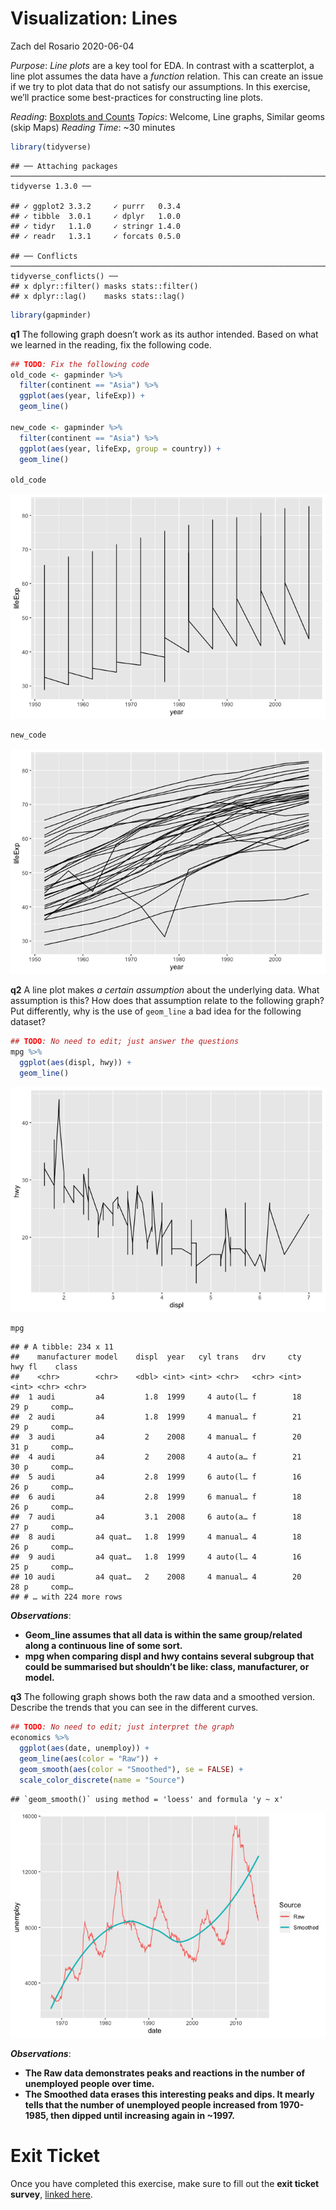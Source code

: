 Visualization: Lines
================
Zach del Rosario
2020-06-04

*Purpose*: *Line plots* are a key tool for EDA. In contrast with a
scatterplot, a line plot assumes the data have a *function* relation.
This can create an issue if we try to plot data that do not satisfy our
assumptions. In this exercise, we’ll practice some best-practices for
constructing line plots.

*Reading*: [Boxplots and
Counts](https://rstudio.cloud/learn/primers/3.6) *Topics*: Welcome, Line
graphs, Similar geoms (skip Maps) *Reading Time*: \~30 minutes

``` r
library(tidyverse)
```

    ## ── Attaching packages ────────────────────────────────────────────────────────────────────────────────────────────────────────────── tidyverse 1.3.0 ──

    ## ✓ ggplot2 3.3.2     ✓ purrr   0.3.4
    ## ✓ tibble  3.0.1     ✓ dplyr   1.0.0
    ## ✓ tidyr   1.1.0     ✓ stringr 1.4.0
    ## ✓ readr   1.3.1     ✓ forcats 0.5.0

    ## ── Conflicts ───────────────────────────────────────────────────────────────────────────────────────────────────────────────── tidyverse_conflicts() ──
    ## x dplyr::filter() masks stats::filter()
    ## x dplyr::lag()    masks stats::lag()

``` r
library(gapminder)
```

**q1** The following graph doesn’t work as its author intended. Based on
what we learned in the reading, fix the following code.

``` r
## TODO: Fix the following code
old_code <- gapminder %>%
  filter(continent == "Asia") %>%
  ggplot(aes(year, lifeExp)) +
  geom_line()

new_code <- gapminder %>%
  filter(continent == "Asia") %>%
  ggplot(aes(year, lifeExp, group = country)) +
  geom_line()

old_code
```

![](d17-e-vis05-lines-assignment_files/figure-gfm/q1-task-1.png)<!-- -->

``` r
new_code
```

![](d17-e-vis05-lines-assignment_files/figure-gfm/q1-task-2.png)<!-- -->

**q2** A line plot makes *a certain assumption* about the underlying
data. What assumption is this? How does that assumption relate to the
following graph? Put differently, why is the use of `geom_line` a bad
idea for the following dataset?

``` r
## TODO: No need to edit; just answer the questions
mpg %>%
  ggplot(aes(displ, hwy)) +
  geom_line()
```

![](d17-e-vis05-lines-assignment_files/figure-gfm/q2-vis-1.png)<!-- -->

``` r
mpg
```

    ## # A tibble: 234 x 11
    ##    manufacturer model    displ  year   cyl trans   drv     cty   hwy fl    class
    ##    <chr>        <chr>    <dbl> <int> <int> <chr>   <chr> <int> <int> <chr> <chr>
    ##  1 audi         a4         1.8  1999     4 auto(l… f        18    29 p     comp…
    ##  2 audi         a4         1.8  1999     4 manual… f        21    29 p     comp…
    ##  3 audi         a4         2    2008     4 manual… f        20    31 p     comp…
    ##  4 audi         a4         2    2008     4 auto(a… f        21    30 p     comp…
    ##  5 audi         a4         2.8  1999     6 auto(l… f        16    26 p     comp…
    ##  6 audi         a4         2.8  1999     6 manual… f        18    26 p     comp…
    ##  7 audi         a4         3.1  2008     6 auto(a… f        18    27 p     comp…
    ##  8 audi         a4 quat…   1.8  1999     4 manual… 4        18    26 p     comp…
    ##  9 audi         a4 quat…   1.8  1999     4 auto(l… 4        16    25 p     comp…
    ## 10 audi         a4 quat…   2    2008     4 manual… 4        20    28 p     comp…
    ## # … with 224 more rows

***Observations***:

  - **Geom\_line assumes that all data is within the same group/related
    along a continuous line of some sort.**
  - **mpg when comparing displ and hwy contains several subgroup that
    could be summarised but shouldn’t be like: class, manufacturer, or
    model.**

**q3** The following graph shows both the raw data and a smoothed
version. Describe the trends that you can see in the different curves.

``` r
## TODO: No need to edit; just interpret the graph
economics %>%
  ggplot(aes(date, unemploy)) +
  geom_line(aes(color = "Raw")) +
  geom_smooth(aes(color = "Smoothed"), se = FALSE) +
  scale_color_discrete(name = "Source")
```

    ## `geom_smooth()` using method = 'loess' and formula 'y ~ x'

![](d17-e-vis05-lines-assignment_files/figure-gfm/q3-task-1.png)<!-- -->

***Observations***:

  - **The Raw data demonstrates peaks and reactions in the number of
    unemployed people over time.**
  - **The Smoothed data erases this interesting peaks and dips. It
    mearly tells that the number of unemployed people increased from
    1970-1985, then dipped until increasing again in \~1997.**

<!-- include-exit-ticket -->

# Exit Ticket

<!-- -------------------------------------------------- -->

Once you have completed this exercise, make sure to fill out the **exit
ticket survey**, [linked
here](https://docs.google.com/forms/d/e/1FAIpQLSeuq2LFIwWcm05e8-JU84A3irdEL7JkXhMq5Xtoalib36LFHw/viewform?usp=pp_url&entry.693978880=e-vis05-lines-assignment.Rmd).
